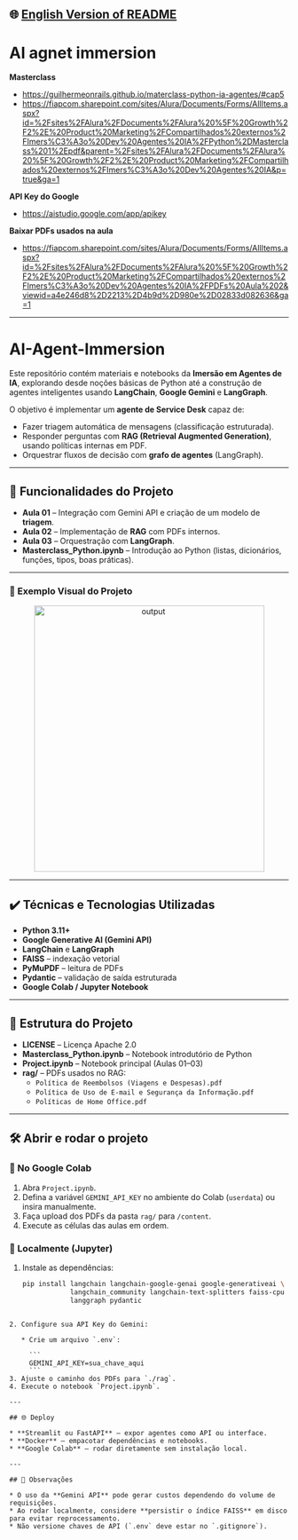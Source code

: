## 🌐 [English Version of README](README_EN.md)

# AI agnet immersion

**Masterclass**  
- https://guilhermeonrails.github.io/materclass-python-ia-agentes/#cap5  
- https://fiapcom.sharepoint.com/sites/Alura/Documents/Forms/AllItems.aspx?id=%2Fsites%2FAlura%2FDocuments%2FAlura%20%5F%20Growth%2F2%2E%20Product%20Marketing%2FCompartilhados%20externos%2FImers%C3%A3o%20Dev%20Agentes%20IA%2FPython%2DMasterclass%201%2Epdf&parent=%2Fsites%2FAlura%2FDocuments%2FAlura%20%5F%20Growth%2F2%2E%20Product%20Marketing%2FCompartilhados%20externos%2FImers%C3%A3o%20Dev%20Agentes%20IA&p=true&ga=1  

**API Key do Google**  
- https://aistudio.google.com/app/apikey  

**Baixar PDFs usados na aula**  
- https://fiapcom.sharepoint.com/sites/Alura/Documents/Forms/AllItems.aspx?id=%2Fsites%2FAlura%2FDocuments%2FAlura%20%5F%20Growth%2F2%2E%20Product%20Marketing%2FCompartilhados%20externos%2FImers%C3%A3o%20Dev%20Agentes%20IA%2FPDFs%20Aula%202&viewid=a4e246d8%2D2213%2D4b9d%2D980e%2D02833d082636&ga=1  

---

# AI-Agent-Immersion

Este repositório contém materiais e notebooks da **Imersão em Agentes de IA**, explorando desde noções básicas de Python até a construção de agentes inteligentes usando **LangChain**, **Google Gemini** e **LangGraph**.

O objetivo é implementar um **agente de Service Desk** capaz de:
- Fazer triagem automática de mensagens (classificação estruturada).
- Responder perguntas com **RAG (Retrieval Augmented Generation)**, usando políticas internas em PDF.
- Orquestrar fluxos de decisão com **grafo de agentes** (LangGraph).

---

## 🔨 Funcionalidades do Projeto

- **Aula 01** – Integração com Gemini API e criação de um modelo de **triagem**.
- **Aula 02** – Implementação de **RAG** com PDFs internos.
- **Aula 03** – Orquestração com **LangGraph**.
- **Masterclass_Python.ipynb** – Introdução ao Python (listas, dicionários, funções, tipos, boas práticas).

---

### 📸 Exemplo Visual do Projeto
	
<div align="center">
  <img width="415" height="480" alt="output" src="https://github.com/user-attachments/assets/6ab011a6-3e7b-412c-9523-e7378165bcd3" />
</div>

---

## ✔️ Técnicas e Tecnologias Utilizadas

- **Python 3.11+**
- **Google Generative AI (Gemini API)**
- **LangChain** e **LangGraph**
- **FAISS** – indexação vetorial
- **PyMuPDF** – leitura de PDFs
- **Pydantic** – validação de saída estruturada
- **Google Colab / Jupyter Notebook**

---

## 📁 Estrutura do Projeto

- **LICENSE** – Licença Apache 2.0  
- **Masterclass_Python.ipynb** – Notebook introdutório de Python  
- **Project.ipynb** – Notebook principal (Aulas 01–03)  
- **rag/** – PDFs usados no RAG:
  - `Política de Reembolsos (Viagens e Despesas).pdf`
  - `Política de Uso de E-mail e Segurança da Informação.pdf`
  - `Políticas de Home Office.pdf`

---

## 🛠️ Abrir e rodar o projeto

### 🔹 No Google Colab
1. Abra `Project.ipynb`.
2. Defina a variável `GEMINI_API_KEY` no ambiente do Colab (`userdata`) ou insira manualmente.
3. Faça upload dos PDFs da pasta `rag/` para `/content`.
4. Execute as células das aulas em ordem.

### 🔹 Localmente (Jupyter)
1. Instale as dependências:
   ```bash
   pip install langchain langchain-google-genai google-generativeai \
               langchain_community langchain-text-splitters faiss-cpu pymupdf \
               langgraph pydantic
````

2. Configure sua API Key do Gemini:

   * Crie um arquivo `.env`:

     ```
     GEMINI_API_KEY=sua_chave_aqui
     ```
3. Ajuste o caminho dos PDFs para `./rag`.
4. Execute o notebook `Project.ipynb`.

---

## 🌐 Deploy

* **Streamlit ou FastAPI** – expor agentes como API ou interface.
* **Docker** – empacotar dependências e notebooks.
* **Google Colab** – rodar diretamente sem instalação local.

---

## 📌 Observações

* O uso da **Gemini API** pode gerar custos dependendo do volume de requisições.
* Ao rodar localmente, considere **persistir o índice FAISS** em disco para evitar reprocessamento.
* Não versione chaves de API (`.env` deve estar no `.gitignore`).



